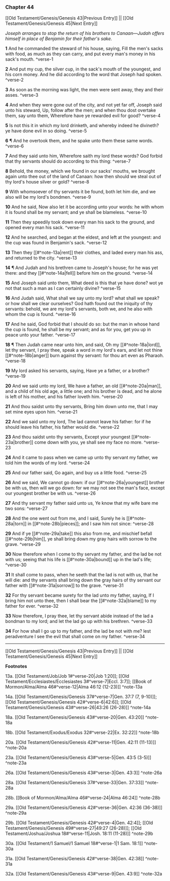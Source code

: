 ### Chapter 44

[[Old Testament/Genesis/Genesis 43|Previous Entry]]  ||  [[Old Testament/Genesis/Genesis 45|Next Entry]]

*Joseph arranges to stop the return of his brothers to Canaan—Judah offers himself in place of Benjamin for their father's sake.*

**1**  And he commanded the steward of his house, saying, Fill the men's sacks with food, as much as they can carry, and put every man's money in his sack's mouth. ^verse-1

**2**  And put my cup, the silver cup, in the sack's mouth of the youngest, and his corn money. And he did according to the word that Joseph had spoken. ^verse-2

**3**  As soon as the morning was light, the men were sent away, they and their asses. ^verse-3

**4**  And when they were gone out of the city, and not yet far off, Joseph said unto his steward, Up, follow after the men; and when thou dost overtake them, say unto them, Wherefore have ye rewarded evil for good? ^verse-4

**5**  Is not this it in which my lord drinketh, and whereby indeed he divineth? ye have done evil in so doing. ^verse-5

**6**  ¶ And he overtook them, and he spake unto them these same words. ^verse-6

**7**  And they said unto him, Wherefore saith my lord these words? God forbid that thy servants should do according to this thing: ^verse-7

**8**  Behold, the money, which we found in our sacks' mouths, we brought again unto thee out of the land of Canaan: how then should we steal out of thy lord's house silver or gold? ^verse-8

**9**  With whomsoever of thy servants it be found, both let him die, and we also will be my lord's bondmen. ^verse-9

**10**  And he said, Now also let it be according unto your words: he with whom it is found shall be my servant; and ye shall be blameless. ^verse-10

**11**  Then they speedily took down every man his sack to the ground, and opened every man his sack. ^verse-11

**12**  And he searched, and began at the eldest, and left at the youngest: and the cup was found in Benjamin's sack. ^verse-12

**13**  Then they [[#^note-13a|rent]] their clothes, and laded every man his ass, and returned to the city. ^verse-13

**14**  ¶ And Judah and his brethren came to Joseph's house; for he was yet there: and they [[#^note-14a|fell]] before him on the ground. ^verse-14

**15**  And Joseph said unto them, What deed is this that ye have done? wot ye not that such a man as I can certainly divine? ^verse-15

**16**  And Judah said, What shall we say unto my lord? what shall we speak? or how shall we clear ourselves? God hath found out the iniquity of thy servants: behold, we are my lord's servants, both we, and he also with whom the cup is found. ^verse-16

**17**  And he said, God forbid that I should do so: but the man in whose hand the cup is found, he shall be my servant; and as for you, get you up in peace unto your father. ^verse-17

**18**  ¶ Then Judah came near unto him, and said, Oh my [[#^note-18a|lord]], let thy servant, I pray thee, speak a word in my lord's ears, and let not thine [[#^note-18b|anger]] burn against thy servant: for thou art even as Pharaoh. ^verse-18

**19**  My lord asked his servants, saying, Have ye a father, or a brother? ^verse-19

**20**  And we said unto my lord, We have a father, an old [[#^note-20a|man]], and a child of his old age, a little one; and his brother is dead, and he alone is left of his mother, and his father loveth him. ^verse-20

**21**  And thou saidst unto thy servants, Bring him down unto me, that I may set mine eyes upon him. ^verse-21

**22**  And we said unto my lord, The lad cannot leave his father: for if he should leave his father, his father would die. ^verse-22

**23**  And thou saidst unto thy servants, Except your youngest [[#^note-23a|brother]] come down with you, ye shall see my face no more. ^verse-23

**24**  And it came to pass when we came up unto thy servant my father, we told him the words of my lord. ^verse-24

**25**  And our father said, Go again, and buy us a little food. ^verse-25

**26**  And we said, We cannot go down: if our [[#^note-26a|youngest]] brother be with us, then will we go down: for we may not see the man's face, except our youngest brother be with us. ^verse-26

**27**  And thy servant my father said unto us, Ye know that my wife bare me two sons: ^verse-27

**28**  And the one went out from me, and I said, Surely he is [[#^note-28a|torn]] in [[#^note-28b|pieces]]; and I saw him not since: ^verse-28

**29**  And if ye [[#^note-29a|take]] this also from me, and mischief befall [[#^note-29b|him]], ye shall bring down my gray hairs with sorrow to the grave. ^verse-29

**30**  Now therefore when I come to thy servant my father, and the lad be not with us; seeing that his life is [[#^note-30a|bound]] up in the lad's life; ^verse-30

**31**  It shall come to pass, when he seeth that the lad is not with us, that he will die: and thy servants shall bring down the gray hairs of thy servant our father with [[#^note-31a|sorrow]] to the grave. ^verse-31

**32**  For thy servant became surety for the lad unto my father, saying, If I bring him not unto thee, then I shall bear the [[#^note-32a|blame]] to my father for ever. ^verse-32

**33**  Now therefore, I pray thee, let thy servant abide instead of the lad a bondman to my lord; and let the lad go up with his brethren. ^verse-33

**34**  For how shall I go up to my father, and the lad be not with me? lest peradventure I see the evil that shall come on my father. ^verse-34


---
[[Old Testament/Genesis/Genesis 43|Previous Entry]]  ||  [[Old Testament/Genesis/Genesis 45|Next Entry]]


**Footnotes**


13a. [[Old Testament/Job/Job 1#^verse-20|Job 1:20]]; [[Old Testament/Ecclesiastes/Ecclesiastes 3#^verse-7|Eccl. 3:7]]; [[Book of Mormon/Alma/Alma 46#^verse-12|Alma 46:12 (12-23)]] ^note-13a

14a. [[Old Testament/Genesis/Genesis 37#^verse-7|Gen. 37:7 (7, 9-10)]]; [[Old Testament/Genesis/Genesis 42#^verse-6|42:6]]; [[Old Testament/Genesis/Genesis 43#^verse-26|43:26 (26-28)]] ^note-14a

18a. [[Old Testament/Genesis/Genesis 43#^verse-20|Gen. 43:20]] ^note-18a

18b. [[Old Testament/Exodus/Exodus 32#^verse-22|Ex. 32:22]] ^note-18b

20a. [[Old Testament/Genesis/Genesis 42#^verse-11|Gen. 42:11 (11-13)]] ^note-20a

23a. [[Old Testament/Genesis/Genesis 43#^verse-5|Gen. 43:5 (3-5)]] ^note-23a

26a. [[Old Testament/Genesis/Genesis 43#^verse-3|Gen. 43:3]] ^note-26a

28a. [[Old Testament/Genesis/Genesis 37#^verse-33|Gen. 37:33]] ^note-28a

28b. [[Book of Mormon/Alma/Alma 46#^verse-24|Alma 46:24]] ^note-28b

29a. [[Old Testament/Genesis/Genesis 42#^verse-36|Gen. 42:36 (36-38)]] ^note-29a

29b. [[Old Testament/Genesis/Genesis 42#^verse-4|Gen. 42:4]]; [[Old Testament/Genesis/Genesis 49#^verse-27|49:27 (26-28)]]; [[Old Testament/Joshua/Joshua 18#^verse-11|Josh. 18:11 (11-28)]] ^note-29b

30a. [[Old Testament/1 Samuel/1 Samuel 18#^verse-1|1 Sam. 18:1]] ^note-30a

31a. [[Old Testament/Genesis/Genesis 42#^verse-38|Gen. 42:38]] ^note-31a

32a. [[Old Testament/Genesis/Genesis 43#^verse-9|Gen. 43:9]] ^note-32a